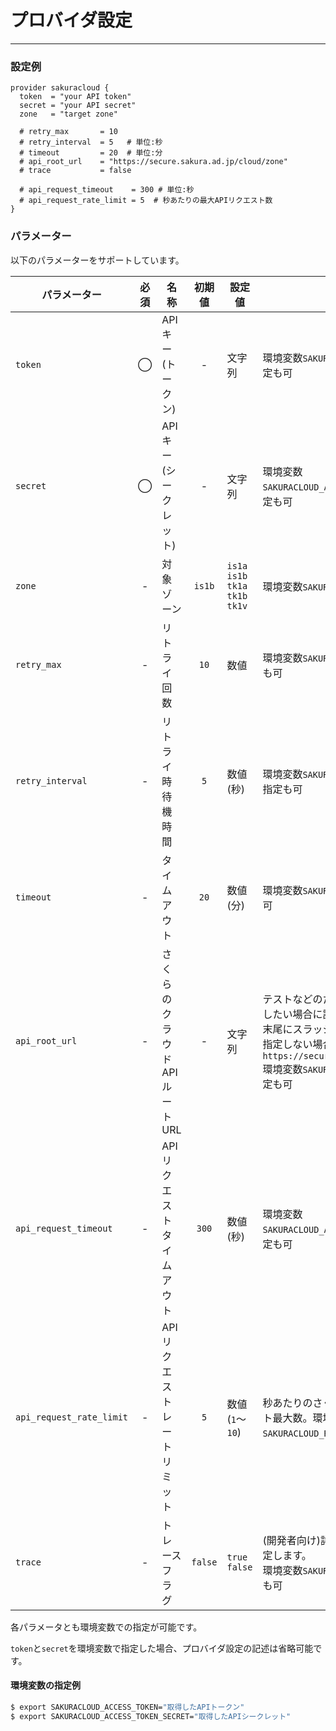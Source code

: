 # プロバイダ設定

---

### 設定例

```hcl
provider sakuracloud {
  token  = "your API token"
  secret = "your API secret"
  zone   = "target zone"
  
  # retry_max       = 10
  # retry_interval  = 5   # 単位:秒
  # timeout         = 20  # 単位:分
  # api_root_url    = "https://secure.sakura.ad.jp/cloud/zone"  
  # trace           = false
  
  # api_request_timeout    = 300 # 単位:秒
  # api_request_rate_limit = 5  # 秒あたりの最大APIリクエスト数
}
```

### パラメーター

以下のパラメーターをサポートしています。

|パラメーター       |必須  |名称                |初期値     |設定値 |説明                                          |
|-----------------|:---:|--------------------|:--------:|------|----------------------------------------------|
|`token`          | ◯   | APIキー<br />(トークン)     | -        |文字列|環境変数`SAKURACLOUD_ACCESS_TOKEN`での指定も可         |
|`secret`         | ◯   | APIキー<br />(シークレット)  | -        |文字列|環境変数`SAKURACLOUD_ACCESS_TOKEN_SECRET`での指定も可  |
|`zone`           | -   | 対象ゾーン           | `is1b`   |`is1a`<br />`is1b`<br />`tk1a`<br />`tk1b`<br />`tk1v`|環境変数`SAKURACLOUD_ZONE`での指定も可|
|`retry_max`      | -   | リトライ回数         | `10`     | 数値 |環境変数`SAKURACLOUD_RETRY_MAX`での指定も可  |
|`retry_interval` | -   | リトライ時待機時間    | `5`     |数値(秒)|環境変数`SAKURACLOUD_RETRY_INTERVAL`での指定も可  |
|`timeout`        | -   | タイムアウト         | `20`     | 数値(分) |環境変数`SAKURACLOUD_TIMEOUT`での指定も可|
|`api_root_url`   | -   | さくらのクラウドAPI ルートURL | -        |文字列|テストなどのためにAPIのルートAPIを変更したい場合に設定する。<br />末尾にスラッシュを含めないでください。<br />指定しない場合のルートURLは`https://secure.sakura.ad.jp/cloud/zone`<br />環境変数`SAKURACLOUD_API_ROOT_URL`での指定も可  |
|`api_request_timeout` | -   | APIリクエストタイムアウト         | `300`     | 数値(秒) |環境変数`SAKURACLOUD_API_REQUEST_TIMEOUT`での指定も可|
|`api_request_rate_limit` | -   | APIリクエストレートリミット         | `5`     | 数値(`1`〜`10`) | 秒あたりのさくらのクラウドAPIリクエスト最大数。環境変数`SAKURACLOUD_RATE_LIMIT`での指定も可|
|`trace`          | -   | トレースフラグ       | `false`     |`true`<br />`false`|(開発者向け)詳細ログの出力ON/OFFを指定します。 <br />環境変数`SAKURACLOUD_TRACE_MODE`での指定も可|

各パラメータとも環境変数での指定が可能です。

`token`と`secret`を環境変数で指定した場合、プロバイダ設定の記述は省略可能です。

#### 環境変数の指定例

```bash
$ export SAKURACLOUD_ACCESS_TOKEN="取得したAPIトークン"
$ export SAKURACLOUD_ACCESS_TOKEN_SECRET="取得したAPIシークレット"
```
